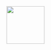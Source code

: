 <div id="header" align="center">
  <img src="https://media.giphy.com/media/1Xj684doRy0P2FeuAq/giphy.gif" width="100"/>
</div>

<!--
**artembelorossov/artembelorossov** is a ✨ _special_ ✨ repository because its `README.md` (this file) appears on your GitHub profile.
Всем привет, Меня зовут Артем!
Here are some ideas to get you started:

- 🔭 I’m currently working on ...
- 🌱 I’m currently learning ...
- 👯 I’m looking to collaborate on ...
- 🤔 I’m looking for help with ...
- 💬 Ask me about ...
- 📫 How to reach me: ...
- 😄 Pronouns: ...
- ⚡ Fun fact: ...
-->
